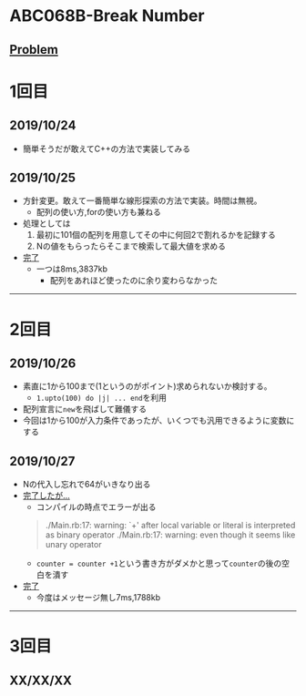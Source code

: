 # ABC068B-Break Number

[Problem](https://atcoder.jp/contests/abc068/tasks/abc068_b)
---
# 1回目
## 2019/10/24
* 簡単そうだが敢えてC++の方法で実装してみる
## 2019/10/25
* 方針変更。敢えて一番簡単な線形探索の方法で実装。時間は無視。
    * 配列の使い方,forの使い方も兼ねる
* 処理としては
    1. 最初に101個の配列を用意してその中に何回2で割れるかを記録する
    1. Nの値をもらったらそこまで検索して最大値を求める
* [完了](https://atcoder.jp/contests/abc068/submissions/8115229)
    * 一つは8ms,3837kb
        * 配列をあれほど使ったのに余り変わらなかった
---
# 2回目
## 2019/10/26
* 素直に1から100まで(1というのがポイント)求められないか検討する。
    * `1.upto(100) do |j| ... end`を利用
* 配列宣言に`new`を飛ばして難儀する
* 今回は1から100が入力条件であったが、いくつでも汎用できるように変数にする
## 2019/10/27
* Nの代入し忘れで64がいきなり出る
* [完了したが…](https://atcoder.jp/contests/abc068/submissions/8136921)
    * コンパイルの時点でエラーが出る
    > ./Main.rb:17: warning: `+' after local variable or literal is interpreted as binary operator
    > ./Main.rb:17: warning: even though it seems like unary operator
    * `counter = counter +1`という書き方がダメかと思って`counter`の後の空白を潰す
* [完了](https://atcoder.jp/contests/abc068/submissions/8136933)
    * 今度はメッセージ無し7ms,1788kb
---
# 3回目
## XX/XX/XX